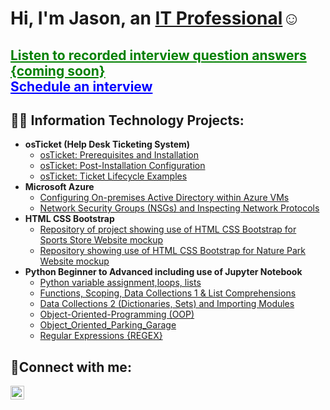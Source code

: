 <h1>Hi, I'm Jason, an <a href="https://www.linkedin.com/in/jason-d-a8614243">IT Professional</a>☺</h1>

<h2>
    <a href="https://github.com/JasonDelahoussaye/RecordedInterviewQuestionAnswers" style="color: green;">Listen to recorded interview question answers {coming soon}</a><br>
    <a href="https://calendly.com/jasondelahoussaye/30min" style="color: blue;">Schedule an interview</a>
</h2>

<h2>👨‍💻 Information Technology Projects:</h2>

- <b>osTicket (Help Desk Ticketing System)</b>
  - [osTicket: Prerequisites and Installation](https://github.com/JasonDelahoussaye/osticket-prereqs)
  - [osTicket: Post-Installation Configuration](https://github.com/JasonDelahoussaye/post-install-config/blob/main/README.md)
  - [osTicket: Ticket Lifecycle Examples](https://github.com/JasonDelahoussaye/ticket-lifecycle)
- <b>Microsoft Azure</b>
  - [Configuring On-premises Active Directory within Azure VMs](https://github.com/JasonDelahoussaye/Configuring_On-premises_Active_Directory_within_Azure_VMs)
  - [Network Security Groups (NSGs) and Inspecting Network Protocols](https://github.com/JasonDelahoussaye/azure-network-protocols)
- <b>HTML CSS Bootstrap</b>
  - [Repository of project showing use of HTML CSS Bootstrap for Sports Store Website mockup](https://github.com/JasonDelahoussaye/Assignment-5-Module-1-Homework-Local-Gym-HTML-CSS-Bootstrap)
  - [Repository showing use of HTML CSS Bootstrap for Nature Park Website mockup](https://github.com/JasonDelahoussaye/Assignment-4-Park-Website-Bootstrap-HTML-CSS)
- <b>Python Beginner to Advanced including use of Jupyter Notebook</b>
  - [Python variable assignment,loops, lists](https://github.com/JasonDelahoussaye/Python-Document-1-Homework-Assignment)
  - [Functions, Scoping, Data Collections 1 & List Comprehensions](https://github.com/JasonDelahoussaye/Python-Document-2-Homework)
  - [Data Collections 2 (Dictionaries, Sets) and Importing Modules](https://github.com/JasonDelahoussaye/Python-Document-3-Homework)
  - [Object-Oriented-Programming (OOP)](https://github.com/JasonDelahoussaye/Python-Document-4-Object-Oriented-Programming-Homework)
  - [Object_Oriented_Parking_Garage](https://github.com/JasonDelahoussaye/Object_Oriented_Parking_Garage_Assignment-)
  - [Regular Expressions {REGEX}](https://github.com/JasonDelahoussaye/Regular-Expression-test-homework)

<h2>🤳Connect with me:</h2>

[<img align="left" alt="Jason | LinkedIn" width="22px" src="https://cdn.jsdelivr.net/npm/simple-icons@v3/icons/linkedin.svg" />][linkedin]


[linkedin]: https://www.linkedin.com/in/jason-d-a8614243
